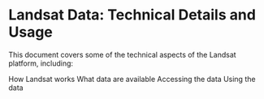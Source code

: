 
# Landsat Data: Technical Details and Usage

This document covers some of the technical aspects of the Landsat platform, including:

How Landsat works
What data are available
Accessing the data
Using the data
